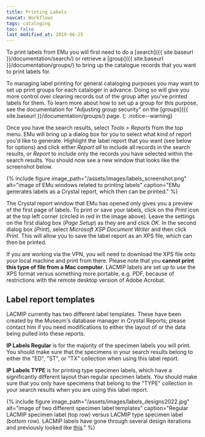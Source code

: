 ```yaml
---
title: Printing Labels
navcat: Workflows
tags: cataloging
toc: false
last_modified_at: 2019-06-25
---
```

To print labels from EMu you will first need to do a [search]({{ site.baseurl }}/documentation/search/) or retrieve a [group]({{ site.baseurl }}/documentation/groups/) to bring up the catalogue records that you want to print labels for.

To managing label printing for general cataloging purposes you may want to set up print groups for each cataloger in advance. Doing so will give you more control over clearing records out of the group after you've printed labels for them. To learn more about how to set up a group for this purpose, see the documentation for "Adjusting group security" on the [groups]({{ site.baseurl }}/documentation/groups/) page.
{: .notice--warning}

Once you have the search results, select *Tools > Reports* from the top menu. EMu will bring up a dialog box for you to select what kind of report you'd like to generate. Highlight the label report that you want (see below for options) and click either *Report all* to include all records in the search results, or *Report* to include only the records you have selected within the search results. You should now see a new window that looks like the screenshot below.

{% include figure image_path="/assets/images/labels_screenshot.png" alt="image of EMu windows related to printing labels" caption="EMu generates labels as a Crystal report, which then can be printed." %}

The Crystal report window that EMu has opened only gives you a preview of the first page of labels. To print or save your labels, click on the *Print* icon at the top left corner (circled in red in the image above). Leave the settings on the first dialog box (*Page Setup*) as they are and click *OK*. In the second dialog box (*Print*), select *Microsoft XSP Document Writer* and then click *Print*. This will allow you to save the label report as an XPS file, which can then be printed.

If you are working via the VPN, you will need to download the XPS file onto your local machine and print from there. Please note that you **cannot print this type of file from a Mac computer**. LACMIP labels are set up to use the XPS format versus something more portable, e.g. PDF, because of restrictions with the remote desktop version of Adobe Acrobat.

## Label report templates

LACMIP currently has two different label templates. These have been created by the Museum's database manager in Crystal Reports; please contact him if you need modifications to either the layout of or the data being pulled into these reports.

**IP Labels Regular** is for the majority of the specimen labels you will print. You should make sure that the specimens in your search results belong to either the "ED", "ST", or "TX" collection when using this label report.

**IP Labels TYPE** is for printing type specimen labels, which have a significantly different layout than regular specimen labels. You should make sure that you only have specimens that belong to the "TYPE" collection in your search results when you are using this label report.

{% include figure image_path="/assets/images/labels_designs2022.jpg" alt="image of two different specimen label templates" caption="Regular LACMIP specimen label (top row) versus LACMIP type specimen label (bottom row). LACMIP labels have gone through several design iterations and previously looked like [this](https://lacmip.github.io/emu/assets/images/labels_designs.jpg)." %}
